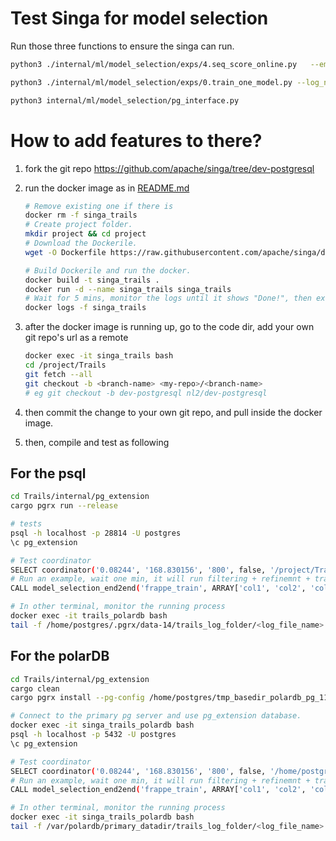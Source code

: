 <!--
    Licensed to the Apache Software Foundation (ASF) under one
    or more contributor license agreements.  See the NOTICE file
    distributed with < this work for additional information
    regarding copyright ownership.  The ASF licenses this file
    to you under the Apache License, Version 2.0 (the
    "License"); you may not use this file except in compliance
    with the License.  You may obtain a copy of the License at

      http://www.apache.org/licenses/LICENSE-2.0

    Unless required by applicable law or agreed to in writing,
    software distributed under the License is distributed on an
    "AS IS" BASIS, WITHOUT WARRANTIES OR CONDITIONS OF ANY
    KIND, either express or implied.  See the License for the
    specific language governing permissions and limitations
    under the License.
-->

# Test Singa for model selection

Run those three functions to ensure the singa can run.

```bash
python3 ./internal/ml/model_selection/exps/4.seq_score_online.py   --embedding_cache_filtering=True   --models_explore=10   --tfmem=synflow   --log_name=score_based   --search_space=mlp_sp   --num_layers=4   --hidden_choice_len=20   --base_dir=./dataset   --num_labels=2   --device=cpu   --batch_size=32   --dataset=frappe   --nfeat=5500   --nfield=10   --nemb=10   --workers=0   --result_dir=./exp_result/   --log_folder=log_foler

python3 ./internal/ml/model_selection/exps/0.train_one_model.py --log_name=train_log --search_space=mlp_sp --base_dir=./dataset --num_labels=2 --device=cpu --batch_size=10 --lr=0.01 --epoch=5 --iter_per_epoch=2000 --dataset=frappe --nfeat=5500 --nfield=10 --nemb=10 --workers=0 --result_dir=./exp_result/   --log_folder=log_foler

python3 internal/ml/model_selection/pg_interface.py
```

# How to add features to there?

1. fork the git repo https://github.com/apache/singa/tree/dev-postgresql

2. run the docker image as in [README.md](https://github.com/apache/singa/blob/dev-postgresql/examples/model_selection/Trails/README.md)

   ```bash
   # Remove existing one if there is
   docker rm -f singa_trails
   # Create project folder.
   mkdir project && cd project
   # Download the Dockerile.
   wget -O Dockerfile https://raw.githubusercontent.com/apache/singa/dev-postgresql/examples/model_selection/Trails/singa.psql.Dockerfile

   # Build Dockerile and run the docker.
   docker build -t singa_trails .
   docker run -d --name singa_trails singa_trails
   # Wait for 5 mins, monitor the logs until it shows "Done!", then exit the monitor
   docker logs -f singa_trails
   ```

3. after the docker image is running up, go to the code dir, add your own git repo's url as a remote

   ```bash
   docker exec -it singa_trails bash
   cd /project/Trails
   git fetch --all
   git checkout -b <branch-name> <my-repo>/<branch-name>
   # eg git checkout -b dev-postgresql nl2/dev-postgresql
   ```

4. then commit the change to your own git repo, and pull inside the docker image.

5. then, compile and test as following

## For the psql

```bash
cd Trails/internal/pg_extension
cargo pgrx run --release

# tests
psql -h localhost -p 28814 -U postgres
\c pg_extension

# Test coordinator
SELECT coordinator('0.08244', '168.830156', '800', false, '/project/Trails/internal/ml/model_selection/config.ini');
# Run an example, wait one min, it will run filtering + refinemnt + training the selected model.
CALL model_selection_end2end('frappe_train', ARRAY['col1', 'col2', 'col3', 'col4','col5','col6','col7','col8','col9','col10', 'label'], '10', '/project/Trails/internal/ml/model_selection/config.ini');

# In other terminal, monitor the running process
docker exec -it trails_polardb bash
tail -f /home/postgres/.pgrx/data-14/trails_log_folder/<log_file_name>
```

## For the polarDB

```bash
cd Trails/internal/pg_extension
cargo clean
cargo pgrx install --pg-config /home/postgres/tmp_basedir_polardb_pg_1100_bld/bin/pg_config

# Connect to the primary pg server and use pg_extension database.
docker exec -it singa_trails_polardb bash
psql -h localhost -p 5432 -U postgres
\c pg_extension

# Test coordinator
SELECT coordinator('0.08244', '168.830156', '800', false, '/home/postgres/Trails/internal/ml/model_selection/config.ini');
# Run an example, wait one min, it will run filtering + refinemnt + training the selected model.
CALL model_selection_end2end('frappe_train', ARRAY['col1', 'col2', 'col3', 'col4','col5','col6','col7','col8','col9','col10', 'label'], '10', '/home/postgres/Trails/internal/ml/model_selection/config.ini');

# In other terminal, monitor the running process
docker exec -it singa_trails_polardb bash
tail -f /var/polardb/primary_datadir/trails_log_folder/<log_file_name>
```

